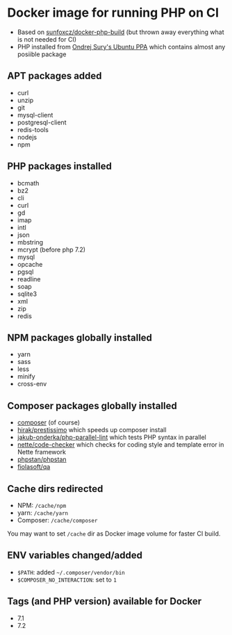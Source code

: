 # Docker image for running PHP on CI

* Based on [sunfoxcz/docker-php-build](https://github.com/sunfoxcz/docker-php-build) (but thrown away everything what is not needed for CI)
* PHP installed from [Ondrej Sury's Ubuntu PPA](https://launchpad.net/~ondrej/+archive/ubuntu/php) which contains almost any posiible package

## APT packages added

* curl
* unzip
* git
* mysql-client
* postgresql-client
* redis-tools
* nodejs
* npm

## PHP packages installed

* bcmath
* bz2
* cli
* curl
* gd
* imap
* intl
* json
* mbstring
* mcrypt (before php 7.2)
* mysql
* opcache
* pgsql
* readline
* soap
* sqlite3
* xml
* zip
* redis

## NPM packages globally installed

* yarn
* sass
* less
* minify
* cross-env

## Composer packages globally installed

* [composer](https://getcomposer.org/) (of course)
* [hirak/prestissimo](https://github.com/hirak/prestissimo) which speeds up composer install
* [jakub-onderka/php-parallel-lint](https://github.com/JakubOnderka/PHP-Parallel-Lint) which tests PHP syntax in parallel
* [nette/code-checker](https://github.com/nette/code-checker) which checks for coding style and template error in Nette framework
* [phpstan/phpstan](https://github.com/phpstan/phpstan)
* [fiolasoft/qa](https://github.com/fiolasoft/qa)

## Cache dirs redirected

 * NPM: `/cache/npm`
 * yarn: `/cache/yarn`
 * Composer: `/cache/composer`

You may want to set `/cache` dir as Docker image volume for faster CI build.

## ENV variables changed/added

 * `$PATH`: added `~/.composer/vendor/bin`
 * `$COMPOSER_NO_INTERACTION`: set to `1`

## Tags (and PHP version) available for Docker

* 7.1
* 7.2
